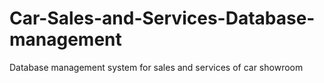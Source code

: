 # Car-Sales-and-Services-Database-management
Database management system for sales and services of car showroom 
